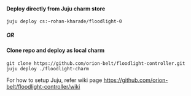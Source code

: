 #### Deploy directly from Juju charm store
```
juju deploy cs:~rohan-kharade/floodlight-0
```

##### OR
#### Clone repo and deploy as local charm
```
git clone https://github.com/orion-belt/floodlight-controller.git
juju deploy ./floodlight-charm
```

For how to setup Juju, refer wiki page
https://github.com/orion-belt/floodlight-controller/wiki
